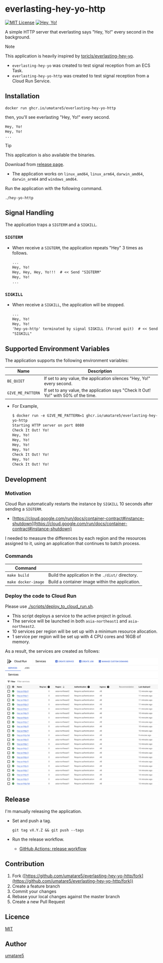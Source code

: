 # everlasting-hey-yo-http

[![MIT License](https://img.shields.io/badge/license-MIT-blue.svg?style=flat-square)][license]
[![Hey, Yo!](https://img.shields.io/badge/Hey-Yo!-orange.svg?style=flat-square)][hey-yo]

[license]: https://github.com/umatare5/everlasting-hey-yo-http/blob/master/LICENSE
[hey-yo]: https://github.com/topics/hey-yo

A simple HTTP server that everlasting says "Hey, Yo!" every second in the background.

> [!NOTE]
> This application is heavily inspired by [toricls/everlasting-hey-yo](https://github.com/toricls/everlasting-hey-yo).
>
> - `everlasting-hey-yo` was created to test signal reception from an ECS Task.
> - `everlasting-hey-yo-http` was created to test signal reception from a Cloud Run Service.

## Installation

```shell
docker run ghcr.io/umatare5/everlasting-hey-yo-http
```

then, you'll see everlasting "Hey, Yo!" every second.

```shell
Hey, Yo!
Hey, Yo!
...
```

> [!TIP]
> This application is also available the binaries.
>
> Download from [release page](https://github.com/umatare5/everlasting-hey-yo-http/releases).
>
> - The application works on `linux_amd64`, `linux_arm64`, `darwin_amd64`, `darwin_arm64` and `windows_amd64`.
>
> Run the application with the following command.
> 
> ```shell
> ./hey-yo-http
> ```

## Signal Handling

The application traps a `SIGTERM` and a `SIGKILL`.

### `SIGTERM`

- When receive a `SIGTERM`, the application repeats "Hey" 3 times as follows.

  ```shell
  ...
  Hey, Yo!
  Hey, Hey, Hey, Yo!!!  # << Send "SIGTERM"
  Hey, Yo!
  ...
  ```

### `SIGKILL`

- When receive a `SIGKILL`, the application will be stopped.

  ```shell
  ...
  Hey, Yo!
  Hey, Yo!
  'hey-yo-http' terminated by signal SIGKILL (Forced quit)  # << Send "SIGKILL"
  ```

## Supported Environment Variables

The application supports the following environment variables:

| Name              | Description                                                                         |
| ----------------- | ----------------------------------------------------------------------------------- |
| `BE_QUIET`        | If set to any value, the application silences "Hey, Yo!" every second.              |
| `GIVE_ME_PATTERN` | If set to any value, the application says "Check It Out! Yo!" with 50% of the time. |

- For Example,

  ```shell
  $ docker run -e GIVE_ME_PATTERN=1 ghcr.io/umatare5/everlasting-hey-yo-http
  Starting HTTP server on port 8080
  Check It Out! Yo!
  Hey, Yo!
  Hey, Yo!
  Hey, Yo!
  Hey, Yo!
  Check It Out! Yo!
  Hey, Yo!
  Check It Out! Yo!
  ```

## Development

### Motivation

Cloud Run automatically restarts the instance by `SIGKILL` 10 seconds after sending a `SIGTERM`.

- [https://cloud.google.com/run/docs/container-contract#instance-shutdown](https://cloud.google.com/run/docs/container-contract#instance-shutdown)

I needed to measure the differences by each region and the resources assigned to it, using an application that continues to batch process.

### Commands

| Command             |                                                   |
| ------------------- | ------------------------------------------------- |
| `make build`        | Build the application in the `./dist/` directory. |
| `make docker-image` | Build a container image within the application.   |

### Deploy the code to Cloud Run

Please use [./scripts/deploy_to_cloud_run.sh](./scripts/deploy_to_cloud_run.sh).

- This script deploys a service to the active project in gcloud.
- The service will be launched in both `asia-northeast1` and `asia-northeast2`.
- 10 services per region will be set up with a minimum resource allocation.
- 1 service per region will be set up with 4 CPU cores and 16GB of memory.

As a result, the services are created as follows:

![](https://github.com/umatare5/everlasting-hey-yo-http/blob/images/run_overview.gif)

## Release

I'm manually releasing the application.

- Set and push a tag.

  ```shell
  git tag vX.Y.Z && git push --tags
  ```

- Run the release workflow.

  - [GitHub Actions: release workflow](https://github.com/umatare5/everlasting-hey-yo-http/actions/workflows/release.yaml)

## Contribution

1. Fork ([https://github.com/umatare5/everlasting-hey-yo-http/fork](https://github.com/umatare5/everlasting-hey-yo-http/fork))
1. Create a feature branch
1. Commit your changes
1. Rebase your local changes against the master branch
1. Create a new Pull Request

## Licence

[MIT](LICENSE)

## Author

[umatare5](https://github.com/umatare5)
